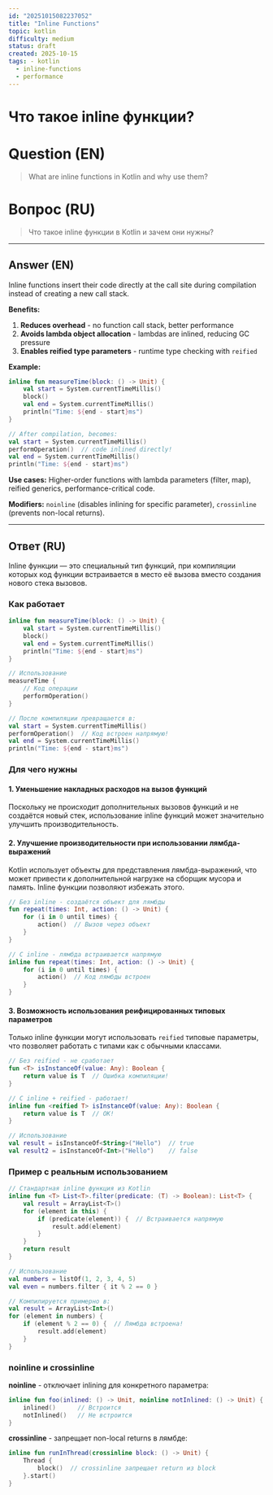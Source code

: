 ```yaml
---
id: "20251015082237052"
title: "Inline Functions"
topic: kotlin
difficulty: medium
status: draft
created: 2025-10-15
tags: - kotlin
  - inline-functions
  - performance
---
```

# Что такое inline функции?

# Question (EN)
> What are inline functions in Kotlin and why use them?

# Вопрос (RU)
> Что такое inline функции в Kotlin и зачем они нужны?

---

## Answer (EN)

Inline functions insert their code directly at the call site during compilation instead of creating a new call stack.

**Benefits:**
1. **Reduces overhead** - no function call stack, better performance
2. **Avoids lambda object allocation** - lambdas are inlined, reducing GC pressure
3. **Enables reified type parameters** - runtime type checking with `reified`

**Example:**
```kotlin
inline fun measureTime(block: () -> Unit) {
    val start = System.currentTimeMillis()
    block()
    val end = System.currentTimeMillis()
    println("Time: ${end - start}ms")
}

// After compilation, becomes:
val start = System.currentTimeMillis()
performOperation()  // code inlined directly!
val end = System.currentTimeMillis()
println("Time: ${end - start}ms")
```

**Use cases:** Higher-order functions with lambda parameters (filter, map), reified generics, performance-critical code.

**Modifiers:** `noinline` (disables inlining for specific parameter), `crossinline` (prevents non-local returns).

---

## Ответ (RU)

Inline функции — это специальный тип функций, при компиляции которых код функции встраивается в место её вызова вместо создания нового стека вызовов.

### Как работает

```kotlin
inline fun measureTime(block: () -> Unit) {
    val start = System.currentTimeMillis()
    block()
    val end = System.currentTimeMillis()
    println("Time: ${end - start}ms")
}

// Использование
measureTime {
    // Код операции
    performOperation()
}

// После компиляции превращается в:
val start = System.currentTimeMillis()
performOperation()  // Код встроен напрямую!
val end = System.currentTimeMillis()
println("Time: ${end - start}ms")
```

### Для чего нужны

#### 1. Уменьшение накладных расходов на вызов функций

Поскольку не происходит дополнительных вызовов функций и не создаётся новый стек, использование inline функций может значительно улучшить производительность.

#### 2. Улучшение производительности при использовании лямбда-выражений

Kotlin использует объекты для представления лямбда-выражений, что может привести к дополнительной нагрузке на сборщик мусора и память. Inline функции позволяют избежать этого.

```kotlin
// Без inline - создаётся объект для лямбды
fun repeat(times: Int, action: () -> Unit) {
    for (i in 0 until times) {
        action()  // Вызов через объект
    }
}

// С inline - лямбда встраивается напрямую
inline fun repeat(times: Int, action: () -> Unit) {
    for (i in 0 until times) {
        action()  // Код лямбды встроен
    }
}
```

#### 3. Возможность использования реифицированных типовых параметров

Только inline функции могут использовать `reified` типовые параметры, что позволяет работать с типами как с обычными классами.

```kotlin
// Без reified - не сработает
fun <T> isInstanceOf(value: Any): Boolean {
    return value is T  // Ошибка компиляции!
}

// С inline + reified - работает!
inline fun <reified T> isInstanceOf(value: Any): Boolean {
    return value is T  // OK!
}

// Использование
val result = isInstanceOf<String>("Hello")  // true
val result2 = isInstanceOf<Int>("Hello")    // false
```

### Пример с реальным использованием

```kotlin
// Стандартная inline функция из Kotlin
inline fun <T> List<T>.filter(predicate: (T) -> Boolean): List<T> {
    val result = ArrayList<T>()
    for (element in this) {
        if (predicate(element)) {  // Встраивается напрямую
            result.add(element)
        }
    }
    return result
}

// Использование
val numbers = listOf(1, 2, 3, 4, 5)
val even = numbers.filter { it % 2 == 0 }

// Компилируется примерно в:
val result = ArrayList<Int>()
for (element in numbers) {
    if (element % 2 == 0) {  // Лямбда встроена!
        result.add(element)
    }
}
```

### noinline и crossinline

**noinline** - отключает inlining для конкретного параметра:

```kotlin
inline fun foo(inlined: () -> Unit, noinline notInlined: () -> Unit) {
    inlined()      // Встроится
    notInlined()   // Не встроится
}
```

**crossinline** - запрещает non-local returns в лямбде:

```kotlin
inline fun runInThread(crossinline block: () -> Unit) {
    Thread {
        block()  // crossinline запрещает return из block
    }.start()
}
```
